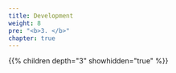 ```yaml
---
title: Development
weight: 8
pre: "<b>3. </b>"
chapter: true
---
```


{{% children depth="3" showhidden="true" %}}
